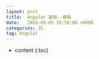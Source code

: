 ```yaml
---
layout: post
title:  Angular 基础--模板
date:   2018-09-05 19:58:00 +0800
categories: JS
tag: Angular
---
```


* content
{:toc}

